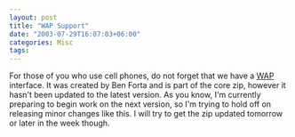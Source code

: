 ```yaml
---
layout: post
title: "WAP Support"
date: "2003-07-29T16:07:03+06:00"
categories: Misc 
tags: 
---
```


For those of you who use cell phones, do not forget that we have a <a href="wap.cfm">WAP</a> interface. It was created by Ben Forta and is part of the core zip, however it hasn't been updated to the latest version. As you know, I'm currently preparing to begin work on the next version, so I'm trying to hold off on releasing minor changes like this. I will try to get the zip updated tomorrow or later in the week though.